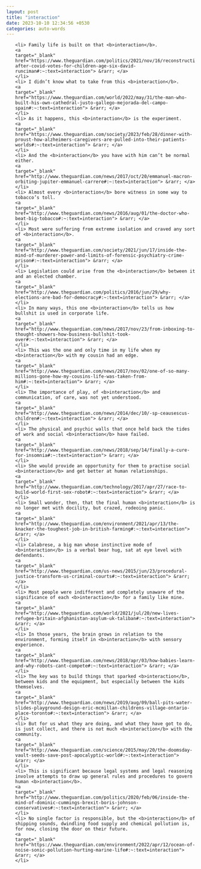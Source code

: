 ```yaml
---
layout: post
title: "interaction"
date: 2023-10-10 12:34:56 +0530
categories: auto-words
---
```

<ol>

    <li> Family life is built on that <b>interaction</b>.
    <a 
    target="_blank" 
    href="https://www.theguardian.com/politics/2021/nov/16/reconstruction-after-covid-votes-for-children-age-six-david-runciman#:~:text=interaction"> &rarr; </a>
    </li>
    <li> I didn’t know what to take from this <b>interaction</b>.
    <a 
    target="_blank" 
    href="https://www.theguardian.com/world/2022/may/31/the-man-who-built-his-own-cathedral-justo-gallego-mejorada-del-campo-spain#:~:text=interaction"> &rarr; </a>
    </li>
    <li> As it happens, this <b>interaction</b> is the experiment.
    <a 
    target="_blank" 
    href="https://www.theguardian.com/society/2023/feb/28/dinner-with-proust-how-alzheimers-caregivers-are-pulled-into-their-patients-worlds#:~:text=interaction"> &rarr; </a>
    </li>
    <li> And the <b>interaction</b> you have with him can’t be normal either.
    <a 
    target="_blank" 
    href="http://www.theguardian.com/news/2017/oct/20/emmanuel-macron-orbiting-jupiter-emmanuel-carrere#:~:text=interaction"> &rarr; </a>
    </li>
    <li> Almost every <b>interaction</b> bore witness in some way to tobacco’s toll.
    <a 
    target="_blank" 
    href="http://www.theguardian.com/news/2016/aug/01/the-doctor-who-beat-big-tobacco#:~:text=interaction"> &rarr; </a>
    </li>
    <li> Most were suffering from extreme isolation and craved any sort of <b>interaction</b>.
    <a 
    target="_blank" 
    href="http://www.theguardian.com/society/2021/jun/17/inside-the-mind-of-murderer-power-and-limits-of-forensic-psychiatry-crime-prison#:~:text=interaction"> &rarr; </a>
    </li>
    <li> Legislation could arise from the <b>interaction</b> between it and an elected chamber.
    <a 
    target="_blank" 
    href="http://www.theguardian.com/politics/2016/jun/29/why-elections-are-bad-for-democracy#:~:text=interaction"> &rarr; </a>
    </li>
    <li> In many ways, this one <b>interaction</b> tells us how bullshit is used in corporate life.
    <a 
    target="_blank" 
    href="http://www.theguardian.com/news/2017/nov/23/from-inboxing-to-thought-showers-how-business-bullshit-took-over#:~:text=interaction"> &rarr; </a>
    </li>
    <li> This was the one and only time in my life when my <b>interaction</b> with my cousin had an edge.
    <a 
    target="_blank" 
    href="http://www.theguardian.com/news/2017/nov/02/one-of-so-many-millions-gone-how-my-cousins-life-was-taken-from-him#:~:text=interaction"> &rarr; </a>
    </li>
    <li> The importance of play, of <b>interaction</b> and communication, of care, was not yet understood.
    <a 
    target="_blank" 
    href="http://www.theguardian.com/news/2014/dec/10/-sp-ceausescus-children#:~:text=interaction"> &rarr; </a>
    </li>
    <li> The physical and psychic walls that once held back the tides of work and social <b>interaction</b> have failed.
    <a 
    target="_blank" 
    href="http://www.theguardian.com/news/2018/sep/14/finally-a-cure-for-insomnia#:~:text=interaction"> &rarr; </a>
    </li>
    <li> She would provide an opportunity for them to practise social <b>interaction</b> and get better at human relationships.
    <a 
    target="_blank" 
    href="http://www.theguardian.com/technology/2017/apr/27/race-to-build-world-first-sex-robot#:~:text=interaction"> &rarr; </a>
    </li>
    <li> Small wonder, then, that the final human <b>interaction</b> is no longer met with docility, but crazed, rodeoing panic.
    <a 
    target="_blank" 
    href="http://www.theguardian.com/environment/2021/apr/13/the-knacker-the-toughest-job-in-british-farming#:~:text=interaction"> &rarr; </a>
    </li>
    <li> Calabrese, a big man whose instinctive mode of <b>interaction</b> is a verbal bear hug, sat at eye level with defendants.
    <a 
    target="_blank" 
    href="http://www.theguardian.com/us-news/2015/jun/23/procedural-justice-transform-us-criminal-courts#:~:text=interaction"> &rarr; </a>
    </li>
    <li> Most people were indifferent and completely unaware of the significance of each <b>interaction</b> for a family like mine.
    <a 
    target="_blank" 
    href="http://www.theguardian.com/world/2021/jul/20/new-lives-refugee-britain-afghanistan-asylum-uk-taliban#:~:text=interaction"> &rarr; </a>
    </li>
    <li> In those years, the brain grows in relation to the environment, forming itself in <b>interaction</b> with sensory experience.
    <a 
    target="_blank" 
    href="http://www.theguardian.com/news/2018/apr/03/how-babies-learn-and-why-robots-cant-compete#:~:text=interaction"> &rarr; </a>
    </li>
    <li> The key was to build things that sparked <b>interaction</b>, between kids and the equipment, but especially between the kids themselves.
    <a 
    target="_blank" 
    href="http://www.theguardian.com/news/2019/aug/09/ball-pits-water-slides-playground-design-eric-mcmillan-childrens-village-ontario-place-toronto#:~:text=interaction"> &rarr; </a>
    </li>
    <li> But for us what they are doing, and what they have got to do, is just collect, and there is not much <b>interaction</b> with the community.
    <a 
    target="_blank" 
    href="http://www.theguardian.com/science/2015/may/20/the-doomsday-vault-seeds-save-post-apocalyptic-world#:~:text=interaction"> &rarr; </a>
    </li>
    <li> This is significant because legal systems and legal reasoning involve attempts to draw up general rules and procedures to govern human <b>interaction</b>.
    <a 
    target="_blank" 
    href="http://www.theguardian.com/politics/2020/feb/06/inside-the-mind-of-dominic-cummings-brexit-boris-johnson-conservatives#:~:text=interaction"> &rarr; </a>
    </li>
    <li> No single factor is responsible, but the <b>interaction</b> of shipping sounds, dwindling food supply and chemical pollution is, for now, closing the door on their future.
    <a 
    target="_blank" 
    href="https://www.theguardian.com/environment/2022/apr/12/ocean-of-noise-sonic-pollution-hurting-marine-life#:~:text=interaction"> &rarr; </a>
    </li>